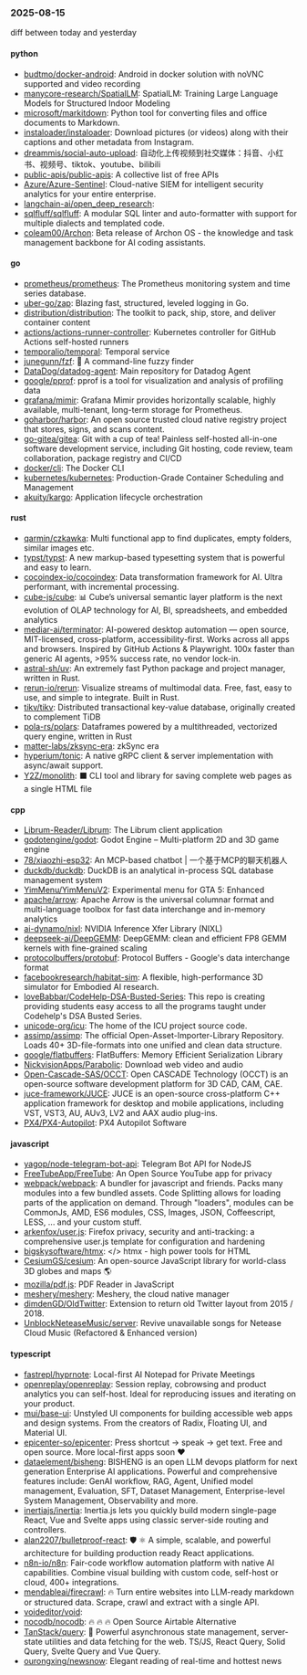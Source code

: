 ### 2025-08-15
diff between today and yesterday

#### python
* [budtmo/docker-android](https://github.com/budtmo/docker-android): Android in docker solution with noVNC supported and video recording
* [manycore-research/SpatialLM](https://github.com/manycore-research/SpatialLM): SpatialLM: Training Large Language Models for Structured Indoor Modeling
* [microsoft/markitdown](https://github.com/microsoft/markitdown): Python tool for converting files and office documents to Markdown.
* [instaloader/instaloader](https://github.com/instaloader/instaloader): Download pictures (or videos) along with their captions and other metadata from Instagram.
* [dreammis/social-auto-upload](https://github.com/dreammis/social-auto-upload): 自动化上传视频到社交媒体：抖音、小红书、视频号、tiktok、youtube、bilibili
* [public-apis/public-apis](https://github.com/public-apis/public-apis): A collective list of free APIs
* [Azure/Azure-Sentinel](https://github.com/Azure/Azure-Sentinel): Cloud-native SIEM for intelligent security analytics for your entire enterprise.
* [langchain-ai/open_deep_research](https://github.com/langchain-ai/open_deep_research): 
* [sqlfluff/sqlfluff](https://github.com/sqlfluff/sqlfluff): A modular SQL linter and auto-formatter with support for multiple dialects and templated code.
* [coleam00/Archon](https://github.com/coleam00/Archon): Beta release of Archon OS - the knowledge and task management backbone for AI coding assistants.

#### go
* [prometheus/prometheus](https://github.com/prometheus/prometheus): The Prometheus monitoring system and time series database.
* [uber-go/zap](https://github.com/uber-go/zap): Blazing fast, structured, leveled logging in Go.
* [distribution/distribution](https://github.com/distribution/distribution): The toolkit to pack, ship, store, and deliver container content
* [actions/actions-runner-controller](https://github.com/actions/actions-runner-controller): Kubernetes controller for GitHub Actions self-hosted runners
* [temporalio/temporal](https://github.com/temporalio/temporal): Temporal service
* [junegunn/fzf](https://github.com/junegunn/fzf): 🌸 A command-line fuzzy finder
* [DataDog/datadog-agent](https://github.com/DataDog/datadog-agent): Main repository for Datadog Agent
* [google/pprof](https://github.com/google/pprof): pprof is a tool for visualization and analysis of profiling data
* [grafana/mimir](https://github.com/grafana/mimir): Grafana Mimir provides horizontally scalable, highly available, multi-tenant, long-term storage for Prometheus.
* [goharbor/harbor](https://github.com/goharbor/harbor): An open source trusted cloud native registry project that stores, signs, and scans content.
* [go-gitea/gitea](https://github.com/go-gitea/gitea): Git with a cup of tea! Painless self-hosted all-in-one software development service, including Git hosting, code review, team collaboration, package registry and CI/CD
* [docker/cli](https://github.com/docker/cli): The Docker CLI
* [kubernetes/kubernetes](https://github.com/kubernetes/kubernetes): Production-Grade Container Scheduling and Management
* [akuity/kargo](https://github.com/akuity/kargo): Application lifecycle orchestration

#### rust
* [qarmin/czkawka](https://github.com/qarmin/czkawka): Multi functional app to find duplicates, empty folders, similar images etc.
* [typst/typst](https://github.com/typst/typst): A new markup-based typesetting system that is powerful and easy to learn.
* [cocoindex-io/cocoindex](https://github.com/cocoindex-io/cocoindex): Data transformation framework for AI. Ultra performant, with incremental processing.
* [cube-js/cube](https://github.com/cube-js/cube): 📊 Cube’s universal semantic layer platform is the next evolution of OLAP technology for AI, BI, spreadsheets, and embedded analytics
* [mediar-ai/terminator](https://github.com/mediar-ai/terminator): AI-powered desktop automation — open source, MIT-licensed, cross-platform, accessibility-first. Works across all apps and browsers. Inspired by GitHub Actions & Playwright. 100x faster than generic AI agents, >95% success rate, no vendor lock-in.
* [astral-sh/uv](https://github.com/astral-sh/uv): An extremely fast Python package and project manager, written in Rust.
* [rerun-io/rerun](https://github.com/rerun-io/rerun): Visualize streams of multimodal data. Free, fast, easy to use, and simple to integrate. Built in Rust.
* [tikv/tikv](https://github.com/tikv/tikv): Distributed transactional key-value database, originally created to complement TiDB
* [pola-rs/polars](https://github.com/pola-rs/polars): Dataframes powered by a multithreaded, vectorized query engine, written in Rust
* [matter-labs/zksync-era](https://github.com/matter-labs/zksync-era): zkSync era
* [hyperium/tonic](https://github.com/hyperium/tonic): A native gRPC client & server implementation with async/await support.
* [Y2Z/monolith](https://github.com/Y2Z/monolith): ⬛️ CLI tool and library for saving complete web pages as a single HTML file

#### cpp
* [Librum-Reader/Librum](https://github.com/Librum-Reader/Librum): The Librum client application
* [godotengine/godot](https://github.com/godotengine/godot): Godot Engine – Multi-platform 2D and 3D game engine
* [78/xiaozhi-esp32](https://github.com/78/xiaozhi-esp32): An MCP-based chatbot | 一个基于MCP的聊天机器人
* [duckdb/duckdb](https://github.com/duckdb/duckdb): DuckDB is an analytical in-process SQL database management system
* [YimMenu/YimMenuV2](https://github.com/YimMenu/YimMenuV2): Experimental menu for GTA 5: Enhanced
* [apache/arrow](https://github.com/apache/arrow): Apache Arrow is the universal columnar format and multi-language toolbox for fast data interchange and in-memory analytics
* [ai-dynamo/nixl](https://github.com/ai-dynamo/nixl): NVIDIA Inference Xfer Library (NIXL)
* [deepseek-ai/DeepGEMM](https://github.com/deepseek-ai/DeepGEMM): DeepGEMM: clean and efficient FP8 GEMM kernels with fine-grained scaling
* [protocolbuffers/protobuf](https://github.com/protocolbuffers/protobuf): Protocol Buffers - Google's data interchange format
* [facebookresearch/habitat-sim](https://github.com/facebookresearch/habitat-sim): A flexible, high-performance 3D simulator for Embodied AI research.
* [loveBabbar/CodeHelp-DSA-Busted-Series](https://github.com/loveBabbar/CodeHelp-DSA-Busted-Series): This repo is creating providing students easy access to all the programs taught under Codehelp's DSA Busted Series.
* [unicode-org/icu](https://github.com/unicode-org/icu): The home of the ICU project source code.
* [assimp/assimp](https://github.com/assimp/assimp): The official Open-Asset-Importer-Library Repository. Loads 40+ 3D-file-formats into one unified and clean data structure.
* [google/flatbuffers](https://github.com/google/flatbuffers): FlatBuffers: Memory Efficient Serialization Library
* [NickvisionApps/Parabolic](https://github.com/NickvisionApps/Parabolic): Download web video and audio
* [Open-Cascade-SAS/OCCT](https://github.com/Open-Cascade-SAS/OCCT): Open CASCADE Technology (OCCT) is an open-source software development platform for 3D CAD, CAM, CAE.
* [juce-framework/JUCE](https://github.com/juce-framework/JUCE): JUCE is an open-source cross-platform C++ application framework for desktop and mobile applications, including VST, VST3, AU, AUv3, LV2 and AAX audio plug-ins.
* [PX4/PX4-Autopilot](https://github.com/PX4/PX4-Autopilot): PX4 Autopilot Software

#### javascript
* [yagop/node-telegram-bot-api](https://github.com/yagop/node-telegram-bot-api): Telegram Bot API for NodeJS
* [FreeTubeApp/FreeTube](https://github.com/FreeTubeApp/FreeTube): An Open Source YouTube app for privacy
* [webpack/webpack](https://github.com/webpack/webpack): A bundler for javascript and friends. Packs many modules into a few bundled assets. Code Splitting allows for loading parts of the application on demand. Through "loaders", modules can be CommonJs, AMD, ES6 modules, CSS, Images, JSON, Coffeescript, LESS, ... and your custom stuff.
* [arkenfox/user.js](https://github.com/arkenfox/user.js): Firefox privacy, security and anti-tracking: a comprehensive user.js template for configuration and hardening
* [bigskysoftware/htmx](https://github.com/bigskysoftware/htmx): </> htmx - high power tools for HTML
* [CesiumGS/cesium](https://github.com/CesiumGS/cesium): An open-source JavaScript library for world-class 3D globes and maps 🌎
* [mozilla/pdf.js](https://github.com/mozilla/pdf.js): PDF Reader in JavaScript
* [meshery/meshery](https://github.com/meshery/meshery): Meshery, the cloud native manager
* [dimdenGD/OldTwitter](https://github.com/dimdenGD/OldTwitter): Extension to return old Twitter layout from 2015 / 2018.
* [UnblockNeteaseMusic/server](https://github.com/UnblockNeteaseMusic/server): Revive unavailable songs for Netease Cloud Music (Refactored & Enhanced version)

#### typescript
* [fastrepl/hyprnote](https://github.com/fastrepl/hyprnote): Local-first AI Notepad for Private Meetings
* [openreplay/openreplay](https://github.com/openreplay/openreplay): Session replay, cobrowsing and product analytics you can self-host. Ideal for reproducing issues and iterating on your product.
* [mui/base-ui](https://github.com/mui/base-ui): Unstyled UI components for building accessible web apps and design systems. From the creators of Radix, Floating UI, and Material UI.
* [epicenter-so/epicenter](https://github.com/epicenter-so/epicenter): Press shortcut → speak → get text. Free and open source. More local-first apps soon ❤️
* [dataelement/bisheng](https://github.com/dataelement/bisheng): BISHENG is an open LLM devops platform for next generation Enterprise AI applications. Powerful and comprehensive features include: GenAI workflow, RAG, Agent, Unified model management, Evaluation, SFT, Dataset Management, Enterprise-level System Management, Observability and more.
* [inertiajs/inertia](https://github.com/inertiajs/inertia): Inertia.js lets you quickly build modern single-page React, Vue and Svelte apps using classic server-side routing and controllers.
* [alan2207/bulletproof-react](https://github.com/alan2207/bulletproof-react): 🛡️ ⚛️ A simple, scalable, and powerful architecture for building production ready React applications.
* [n8n-io/n8n](https://github.com/n8n-io/n8n): Fair-code workflow automation platform with native AI capabilities. Combine visual building with custom code, self-host or cloud, 400+ integrations.
* [mendableai/firecrawl](https://github.com/mendableai/firecrawl): 🔥 Turn entire websites into LLM-ready markdown or structured data. Scrape, crawl and extract with a single API.
* [voideditor/void](https://github.com/voideditor/void): 
* [nocodb/nocodb](https://github.com/nocodb/nocodb): 🔥 🔥 🔥 Open Source Airtable Alternative
* [TanStack/query](https://github.com/TanStack/query): 🤖 Powerful asynchronous state management, server-state utilities and data fetching for the web. TS/JS, React Query, Solid Query, Svelte Query and Vue Query.
* [ourongxing/newsnow](https://github.com/ourongxing/newsnow): Elegant reading of real-time and hottest news
